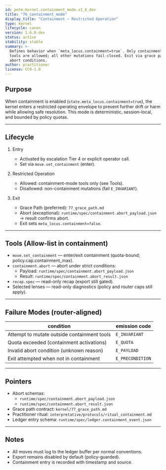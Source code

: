 ```yaml
---
id: potm.kernel.containment_mode.v1_6_dev
title: "76_containment_mode"
display_title: "Containment — Restricted Operation"
type: kernel
lifecycle: canon
version: 1.6.0-dev
status: active
stability: stable
summary: >-
  Defines behavior when `meta_locus.containment=true`. Only containment-mode
  tools are allowed; all other mutations fail-closed. Exit via grace path or
  abort conditions.
author: practitioner
license: CC0-1.0
---
```


## Purpose

When containment is enabled (`state.meta_locus.containment=true`), the kernel
enters a restricted operating envelope to prevent further drift or harm while
allowing safe resolution. This mode is deterministic, session-local, and
bounded by policy quotas.

---

## Lifecycle

1) Entry  
   - Activated by escalation Tier 4 or explicit operator call.  
   - Set via `move.set_containment` (enter).  

2) Restricted Operation  
   - Allowed: containment-mode tools only (see Tools).  
   - Disallowed: non-containment mutations (fail `E_INVARIANT`).  

3) Exit  
   - Grace Path (preferred): `77_grace_path.md`  
   - Abort (exceptional): `runtime/spec/containment.abort_payload.json` → result confirms abort.  
   - Exit sets `meta_locus.containment=false`.

---

## Tools (Allow-list in containment)

- `move.set_containment` — enter/exit containment (quota-bound; policy.cap.containment_max).  
- `containment.abort` — abort under strict conditions:  
  - Payload: `runtime/spec/containment.abort_payload.json`  
  - Result:  `runtime/spec/containment.abort_result.json`  
- `recap.spec` — read-only recap (export still gated).  
- Selected lenses — read-only diagnostics (policy and router caps still apply).

---

## Failure Modes (router-aligned)

| condition                                        | emission code   |
|--------------------------------------------------|-----------------|
| Attempt to mutate outside containment tools      | `E_INVARIANT`   |
| Quota exceeded (containment activations)         | `E_QUOTA`       |
| Invalid abort condition (unknown reason)         | `E_PAYLOAD`     |
| Exit attempted when not in containment           | `E_PRECONDITION`|

---

## Pointers

- Abort schemas:  
  - `runtime/spec/containment.abort_payload.json`  
  - `runtime/spec/containment.abort_result.json`
- Grace path contract: `kernel/77_grace_path.md`  
- Practitioner ritual: `interpretative/protocols/ritual_containment.md`
 - Ledger entry schema: `runtime/spec/ledger.containment_event.json`

---

## Notes

- All moves must log to the ledger buffer per normal conventions.  
- Export remains disabled by default (policy-guarded).  
- Containment entry is recorded with timestamp and source.

